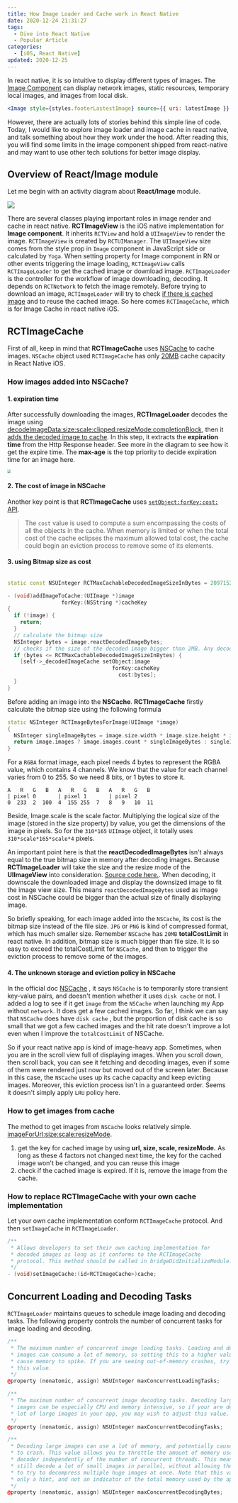 ```yaml
---
title: How Image Loader and Cache work in React Native
date: 2020-12-24 21:31:27
tags:
  - Dive into React Native
  - Popular Article
categories: 
  - [iOS, React Native]
updated: 2020-12-25  
---
```


 In react native, it is so intuitive to display different types of images. The [Image Component](https://reactnative.dev/docs/image) can display network images, static resources, temporary local images, and images from local disk. 

```jsx
<Image style={styles.footerLastestImage} source={{ uri: latestImage }} />
```

However, there are actually lots of stories behind this simple line of code.
Today, I would like to explore image loader and image cache in react native, and talk something about how they work under the hood. After reading this, you will find some limits in the image component shipped from react-native and may want to use other tech solutions for better image display. 

## Overview of React/Image module

Let me begin with an activity diagram about **React/Image** module.

![](ActivityReactNative.jpg)

There are several classes playing important roles in image render and cache in react native. **RCTImageView** is the iOS native implementation for **Image component**. It inherits `RCTView` and hold a `UIImageView` to render the image. `RCTImageView` is created by `RCTUIManager`. The `UIImageView` size comes from the style prop in `Image` component in JavaScript side or calculated by `Yoga`. When setting property for Image component in RN or other events triggering the image loading, `RCTImageView` calls `RCTImageLoader` to get the cached image or download image. `RCTImageLoader` is the controller for the workflow of image downloading, decoding. It depends on `RCTNetwork` to fetch the image remotely.  Before trying to download an image, `RCTImageLoader` will try to check [if there is cached image](https://github.com/facebook/react-native/blob/1ee406b9ccbecc52dff3e77d65c6d9b4837e6dab/Libraries/Image/RCTImageLoader.mm#L606) and to reuse the cached image. So here comes `RCTImageCache`, which is for Image Cache in react native iOS. 

## **RCTImageCache**

First of all, keep in mind that **RCTImageCache** uses [NSCache](https://developer.apple.com/documentation/foundation/nscache) to cache images. `NSCache` object used `RCTImageCache` has only [20MB](https://github.com/facebook/react-native/blob/00456211e591930f28a08356141fc8bec52fe3e5/Libraries/Image/RCTImageCache.m#L41) cache capacity in React Native iOS.

### How images added into NSCache? 

#### 1. expiration time 

After successfully downloading the images, **RCTImageLoader** decodes the image using [decodeImageData:size:scale:clipped:resizeMode:completionBlock](https://github.com/facebook/react-native/blob/9500eb8867d25896b1611903a64fac8d81984bf6/Libraries/Image/RCTImageLoader.mm#L935), then it [adds the decoded image to cache](https://github.com/facebook/react-native/blob/00456211e591930f28a08356141fc8bec52fe3e5/Libraries/Image/RCTImageLoader.mm#L806). In this step, it extracts the **expiration time** from the Http Response header. See more in the diagram to see how it get the expire time. The **max-age** is the top priority to decide expiration time for an image here. 

<img src="stale_time.png" style="zoom:50%;" />

#### 2. The cost of image in NSCache

Another key point is that **RCTImageCache** uses [`setObject:forKey:cost:` API](https://developer.apple.com/documentation/foundation/nscache/1416399-setobject?language=objc). 

> The `cost` value is used to compute a sum encompassing the costs of all the objects in the cache. When memory is limited or when the total cost of the cache eclipses the maximum allowed total cost, the cache could begin an eviction process to remove some of its elements.

#### 3. using Bitmap size as cost

```c++

static const NSUInteger RCTMaxCachableDecodedImageSizeInBytes = 2097152; // 2 MB

- (void)addImageToCache:(UIImage *)image
                 forKey:(NSString *)cacheKey
{
  if (!image) {
    return;
  }
  // calculate the bitmap size 
  NSInteger bytes = image.reactDecodedImageBytes;
  // checks if the size of the decoded image bigger than 2MB. Any decoded image occupying more than 2MB memory won't be added into **NSCache**.  
  if (bytes <= RCTMaxCachableDecodedImageSizeInBytes) {
    [self->_decodedImageCache setObject:image
                                 forKey:cacheKey
                                   cost:bytes];
  }
}
```


Before adding an image into the **NSCache**. **RCTImageCache** firstly calculate the bitmap size using the following formula

```c++
static NSInteger RCTImageBytesForImage(UIImage *image)
{
  NSInteger singleImageBytes = image.size.width * image.size.height * image.scale * image.scale * 4;
  return image.images ? image.images.count * singleImageBytes : singleImageBytes;
}
```

For a `RGBA` format image, each pixel needs 4 bytes to represent the RGBA value, which contains 4 channels. We know that the value for each channel varies from 0 to 255.  So we need 8 bits, or 1 bytes to store it.

```
A   R   G   B   A   R   G   B   A   R   G   B  
| pixel 0       | pixel 1       | pixel 2  
0  233  2  100  4  155 255  7   8   9   10  11
```

Beside, Image.scale is the scale factor. Multiplying the logical size of the image (stored in the size property) by value, you get the dimensions of the image in pixels. So for the `310*165` `UIImage` object, it totally uses `310*scale*165*scale*4` pixels. 

An important point here is that the **reactDecodedImageBytes** isn't always equal to the true bitmap size in memory after decoding images. Because **RCTImageLoader** will take the size and the resize mode of the **UIImageView** into consideration. [Source code here.](https://github.com/facebook/react-native/blob/00456211e591930f28a08356141fc8bec52fe3e5/Libraries/Image/RCTImageUtils.m#L256). When decoding, it downscale the downloaded image and display the downsized image to fit the image view size. This means `reactDecodedImageBytes` used as image cost in NSCache could be bigger than the actual size of finally displaying image. 

So briefly speaking, for each image added into the `NSCache`, its cost is the bitmap size instead of the file size. `JPG` or `PNG` is kind of compressed format, which has much smaller size. Remember `NSCache` has `20MB` **totalCostLimit** in react native. In addition, bitmap size is much bigger than file size. It is so easy to exceed the totalCostLimit for `NSCache`, and then to trigger the eviction process to remove some of the images. 

#### 4. The unknown storage and eviction policy in NSCache 

In the official doc  [NSCache](https://developer.apple.com/documentation/foundation/nscache) , it says `NSCache` is to temporarily store transient key-value pairs, and doesn't mention whether it uses `disk cache` or not. I added a log to see if it get `image` from the `NSCache` when launching my App without `network`. It does get a few cached images. So far, I think we can say that `NSCache` does have `disk cache` , but the proportion of disk cache is so small that we got a few cached images and the hit rate doesn't improve a lot even when I improve the `totalCostLimit` of NSCache. 

So if your react native app is kind of image-heavy app. Sometimes, when you are in the scroll view full of displaying images. When you scroll down, then scroll back, you can see it fetching and decoding images, even if some of them were rendered just now but moved out of the screen later. Because in this case, the `NSCache` uses up its cache capacity and keep evicting images. Moreover, this eviction process isn't in a guaranteed order. Seems it doesn't simply apply `LRU` policy here. 


### How to get images from cache

The method to get images from `NSCache` looks relatively simple. [ imageForUrl:size:scale:resizeMode](https://github.com/facebook/react-native/blob/00456211e591930f28a08356141fc8bec52fe3e5/Libraries/Image/RCTImageCache.m#L79). 

1. get the key for cached image by using **url, size, scale, resizeMode.** As long as these 4 factors not changed next time, the key for the cached image won't be changed, and you can reuse this image
2. check if the cached image is expired. If it is, remove the image from the cache. 

### How to replace RCTImageCache with your own cache implementation

Let your own cache implementation conform `RCTImageCache` protocol. And then `setImageCache` in `RCTImageLoader`.

```c++
/**
 * Allows developers to set their own caching implementation for
 * decoded images as long as it conforms to the RCTImageCache
 * protocol. This method should be called in bridgeDidInitializeModule.
 */
- (void)setImageCache:(id<RCTImageCache>)cache;
```


## Concurrent Loading and Decoding Tasks 

`RCTImageLoader` maintains queues to schedule image loading and decoding tasks.  The following property controls the number of concurrent tasks for image loading and decoding. 

```c++
/**
 * The maximum number of concurrent image loading tasks. Loading and decoding
 * images can consume a lot of memory, so setting this to a higher value may
 * cause memory to spike. If you are seeing out-of-memory crashes, try reducing
 * this value.
 */
@property (nonatomic, assign) NSUInteger maxConcurrentLoadingTasks;

/**
 * The maximum number of concurrent image decoding tasks. Decoding large
 * images can be especially CPU and memory intensive, so if your are decoding a
 * lot of large images in your app, you may wish to adjust this value.
 */
@property (nonatomic, assign) NSUInteger maxConcurrentDecodingTasks;

/**
 * Decoding large images can use a lot of memory, and potentially cause the app
 * to crash. This value allows you to throttle the amount of memory used by the
 * decoder independently of the number of concurrent threads. This means you can
 * still decode a lot of small images in parallel, without allowing the decoder
 * to try to decompress multiple huge images at once. Note that this value is
 * only a hint, and not an indicator of the total memory used by the app.
 */
@property (nonatomic, assign) NSUInteger maxConcurrentDecodingBytes;
```


